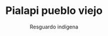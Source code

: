 ---
title: Pialapi pueblo viejo
subtitle: Resguardo indígena
type: departamentos
layout: single
image: /images/regiones/departamentos/municipios/resguardos-indigenas/pialapi-pueblo-viejo.jpg
bgImage: /images/regiones/departamentos/municipios/resguardos-indigenas/pialapi-pueblo-viejo-banner.png
especies_registradas: 277
isIndigenousReservation: true
---